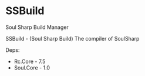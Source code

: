 # SSBuild

Soul Sharp Build Manager

SSBuild - (Soul Sharp Build)
The compiler of SoulSharp

Deps:

- Rc.Core - 7.5
- Soul.Core - 1.0
